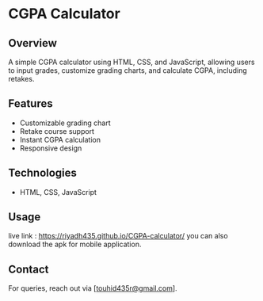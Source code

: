 # CGPA Calculator

## Overview
A simple CGPA calculator using HTML, CSS, and JavaScript, allowing users to input grades, customize grading charts, and calculate CGPA, including retakes.

## Features
- Customizable grading chart
- Retake course support
- Instant CGPA calculation
- Responsive design

## Technologies
- HTML, CSS, JavaScript

## Usage
live link : https://riyadh435.github.io/CGPA-calculator/
you can also download the apk for mobile application.



## Contact
For queries, reach out via [touhid435r@gmail.com].

